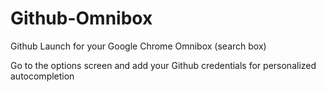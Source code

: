 Github-Omnibox
==============

Github Launch for your Google Chrome Omnibox (search box)

Go to the options screen and add your Github credentials for personalized autocompletion
